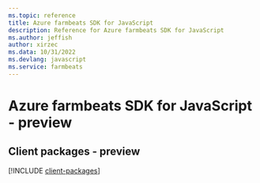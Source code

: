 ```yaml
---
ms.topic: reference
title: Azure farmbeats SDK for JavaScript
description: Reference for Azure farmbeats SDK for JavaScript
ms.author: jeffish
author: xirzec
ms.data: 10/31/2022
ms.devlang: javascript
ms.service: farmbeats
---
```

# Azure farmbeats SDK for JavaScript - preview

## Client packages - preview
[!INCLUDE [client-packages](farmbeats-client-index.md)]